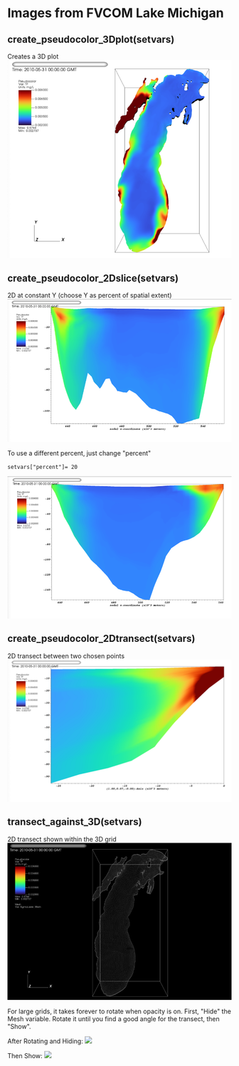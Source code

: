 # Images from FVCOM Lake Michigan

## create_pseudocolor_3Dplot(setvars)
Creates a 3D plot
![](3DLM.png)


## create_pseudocolor_2Dslice(setvars) 
2D at constant Y (choose Y as percent of spatial extent)
![](2DLM.png)

To use a different percent, just change "percent" 
```
setvars["percent"]= 20
```
![](2D20LM.png)

## create_pseudocolor_2Dtransect(setvars)
2D transect between two chosen points
![](transectLM.png)

## transect_against_3D(setvars)
2D transect shown within the 3D grid
![](3DtransectLM.png)

For large grids, it takes forever to rotate when opacity is on. First, "Hide" the Mesh variable. Rotate it until you find a good angle for the transect, then "Show".

After Rotating and Hiding:
![](hideLM.png)

Then Show:
![](showLM.png)

